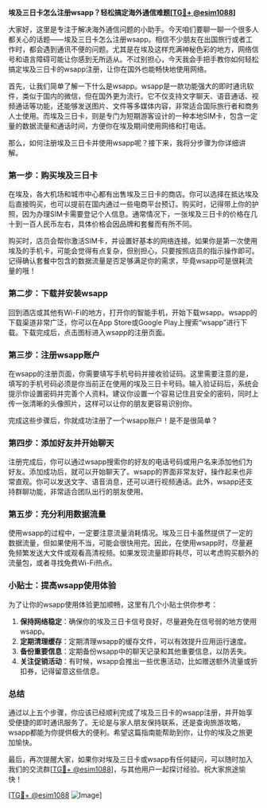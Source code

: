 **埃及三日卡怎么注册wsapp？轻松搞定海外通信难题[[TG💪+ @esim1088](https://t.me/s/esim1088)]**

大家好，这里是专注于解决海外通信问题的小助手。今天咱们要聊一聊一个很多人都关心的话题——埃及三日卡怎么注册wsapp。相信不少朋友在出国旅行或者工作时，都会遇到通讯不便的问题。尤其是在埃及这样充满神秘色彩的地方，网络信号和语言障碍可能让你感到无所适从。不过别担心，今天我会手把手教你如何轻松搞定埃及三日卡的wsapp注册，让你在国外也能畅快地使用网络。

首先，让我们简单了解一下什么是wsapp。wsapp是一款功能强大的即时通讯软件，类似于国内的微信，但在国外更为流行。它不仅支持文字聊天、语音通话、视频通话等功能，还能够发送图片、文件等多媒体内容，非常适合国际旅行者和商务人士使用。而埃及三日卡，则是专门为短期游客设计的一种本地SIM卡，包含一定量的数据流量和通话时间，方便你在埃及期间使用网络和打电话。

那么，如何注册埃及三日卡并使用wsapp呢？接下来，我将分步骤为你详细讲解。

### 第一步：购买埃及三日卡

在埃及，各大机场和城市中心都有出售埃及三日卡的商店。你可以选择在抵达埃及后直接购买，也可以提前在国内通过一些电商平台预订。购买时，记得带上你的护照，因为办理SIM卡需要登记个人信息。通常情况下，一张埃及三日卡的价格在几十到一百人民币左右，具体价格会因品牌和套餐而有所不同。

购买时，店员会帮你激活SIM卡，并设置好基本的网络连接。如果你是第一次使用埃及的手机卡，可能会觉得有点复杂，但别担心，只要按照店员的指示操作即可。记得确认套餐中包含的数据流量是否足够满足你的需求，毕竟wsapp可是很耗流量的哦！

### 第二步：下载并安装wsapp

回到酒店或其他有Wi-Fi的地方，打开你的智能手机，开始下载wsapp。wsapp的下载渠道非常广泛，你可以在App Store或Google Play上搜索“wsapp”进行下载。下载完成后，点击图标进入wsapp的注册页面。

### 第三步：注册wsapp账户

在wsapp的注册页面，你需要填写手机号码并接收验证码。这里需要注意的是，填写的手机号码必须是你当前正在使用的埃及三日卡号码。输入验证码后，系统会提示你设置密码并完善个人资料。建议你设置一个容易记住且安全的密码，同时上传一张清晰的头像照片，这样可以让你的朋友更容易识别你。

完成这些步骤后，你就成功注册了一个wsapp账户！是不是很简单？

### 第四步：添加好友并开始聊天

注册完成后，你可以通过wsapp搜索你的好友的电话号码或用户名来添加他们为好友。添加成功后，就可以开始聊天了。wsapp的界面非常友好，操作起来也非常直观。你可以发送文字、语音消息，还可以进行视频通话。此外，wsapp还支持群聊功能，非常适合团队出行的朋友使用。

### 第五步：充分利用数据流量

使用wsapp的过程中，一定要注意流量消耗情况。埃及三日卡虽然提供了一定的数据流量，但如果使用不当，可能会很快用完。因此，在使用wsapp时，尽量避免频繁发送大文件或观看高清视频。如果发现流量即将耗尽，可以考虑购买额外的流量包，或者寻找免费Wi-Fi热点。

### 小贴士：提高wsapp使用体验

为了让你的wsapp使用体验更加顺畅，这里有几个小贴士供你参考：

1. **保持网络稳定**：确保你的埃及三日卡信号良好，尽量避免在信号弱的地方使用wsapp。
2. **定期清理缓存**：定期清理wsapp的缓存文件，可以有效提升应用运行速度。
3. **备份重要信息**：定期备份wsapp中的聊天记录和其他重要信息，以防丢失。
4. **关注促销活动**：有时候，wsapp会推出一些优惠活动，比如赠送额外流量或折扣券，记得留意这些信息。

### 总结

通过以上五个步骤，你应该已经顺利完成了埃及三日卡的wsapp注册，并开始享受便捷的即时通讯服务了。无论是与家人朋友保持联系，还是查询旅游攻略，wsapp都能为你提供极大的便利。希望这篇指南能帮助到你，让你的埃及之旅更加愉快。

最后，再次提醒大家，如果你对埃及三日卡或wsapp有任何疑问，可以随时加入我们的交流群[[TG💪+ @esim1088](https://t.me/s/esim1088)]，与其他用户一起探讨经验。祝大家旅途愉快！

[[TG💪+ @esim1088](https://t.me/s/esim1088) ![Image](https://i.postimg.cc/4NQfJmqS/Snipaste-2025-05-13-00-14-12.png)]